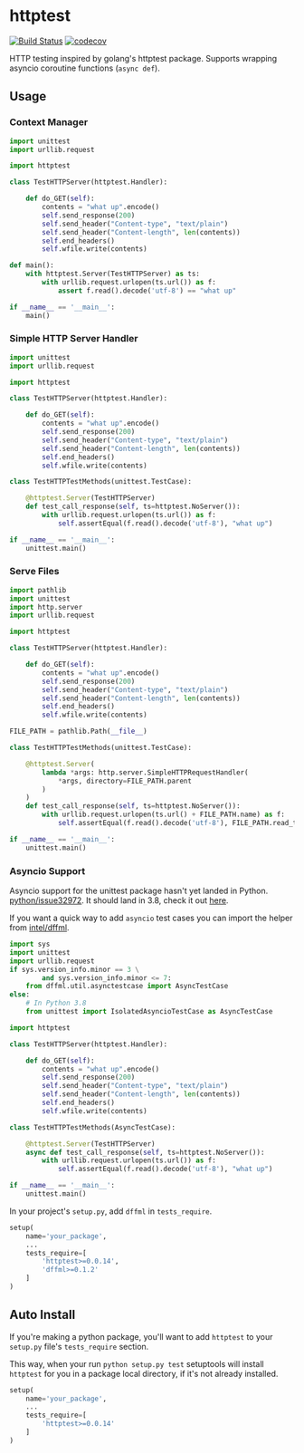 # httptest

[![Build Status](https://travis-ci.org/pdxjohnny/httptest.svg?branch=master)](https://travis-ci.org/pdxjohnny/httptest) [![codecov](https://codecov.io/gh/pdxjohnny/httptest/branch/master/graph/badge.svg)](https://codecov.io/gh/pdxjohnny/httptest)

HTTP testing inspired by golang's httptest package. Supports wrapping asyncio
coroutine functions (`async def`).

## Usage

### Context Manager

```python
import unittest
import urllib.request

import httptest

class TestHTTPServer(httptest.Handler):

    def do_GET(self):
        contents = "what up".encode()
        self.send_response(200)
        self.send_header("Content-type", "text/plain")
        self.send_header("Content-length", len(contents))
        self.end_headers()
        self.wfile.write(contents)

def main():
    with httptest.Server(TestHTTPServer) as ts:
        with urllib.request.urlopen(ts.url()) as f:
            assert f.read().decode('utf-8') == "what up"

if __name__ == '__main__':
    main()
```

### Simple HTTP Server Handler

```python
import unittest
import urllib.request

import httptest

class TestHTTPServer(httptest.Handler):

    def do_GET(self):
        contents = "what up".encode()
        self.send_response(200)
        self.send_header("Content-type", "text/plain")
        self.send_header("Content-length", len(contents))
        self.end_headers()
        self.wfile.write(contents)

class TestHTTPTestMethods(unittest.TestCase):

    @httptest.Server(TestHTTPServer)
    def test_call_response(self, ts=httptest.NoServer()):
        with urllib.request.urlopen(ts.url()) as f:
            self.assertEqual(f.read().decode('utf-8'), "what up")

if __name__ == '__main__':
    unittest.main()
```

### Serve Files

```python
import pathlib
import unittest
import http.server
import urllib.request

import httptest

class TestHTTPServer(httptest.Handler):

    def do_GET(self):
        contents = "what up".encode()
        self.send_response(200)
        self.send_header("Content-type", "text/plain")
        self.send_header("Content-length", len(contents))
        self.end_headers()
        self.wfile.write(contents)

FILE_PATH = pathlib.Path(__file__)

class TestHTTPTestMethods(unittest.TestCase):

    @httptest.Server(
        lambda *args: http.server.SimpleHTTPRequestHandler(
            *args, directory=FILE_PATH.parent
        )
    )
    def test_call_response(self, ts=httptest.NoServer()):
        with urllib.request.urlopen(ts.url() + FILE_PATH.name) as f:
            self.assertEqual(f.read().decode('utf-8'), FILE_PATH.read_text())

if __name__ == '__main__':
    unittest.main()
```

### Asyncio Support

Asyncio support for the unittest package hasn't yet landed in Python.
[python/issue32972](https://bugs.python.org/issue32972).
It should land in 3.8, check it out
[here](https://github.com/python/cpython/pull/13386).

If you want a quick way to add `asyncio` test cases you can import the helper
from [intel/dffml](https://github.com/intel/dffml).

```python
import sys
import unittest
import urllib.request
if sys.version_info.minor == 3 \
        and sys.version_info.minor <= 7:
    from dffml.util.asynctestcase import AsyncTestCase
else:
    # In Python 3.8
    from unittest import IsolatedAsyncioTestCase as AsyncTestCase

import httptest

class TestHTTPServer(httptest.Handler):

    def do_GET(self):
        contents = "what up".encode()
        self.send_response(200)
        self.send_header("Content-type", "text/plain")
        self.send_header("Content-length", len(contents))
        self.end_headers()
        self.wfile.write(contents)

class TestHTTPTestMethods(AsyncTestCase):

    @httptest.Server(TestHTTPServer)
    async def test_call_response(self, ts=httptest.NoServer()):
        with urllib.request.urlopen(ts.url()) as f:
            self.assertEqual(f.read().decode('utf-8'), "what up")

if __name__ == '__main__':
    unittest.main()
```

In your project's `setup.py`, add `dffml` in `tests_require`.

```python
setup(
    name='your_package',
    ...
    tests_require=[
        'httptest>=0.0.14',
        'dffml>=0.1.2'
    ]
)
```

## Auto Install

If you're making a python package, you'll want to add `httptest` to your
`setup.py` file's `tests_require` section.

This way, when your run `python setup.py test` setuptools will install
`httptest` for you in a package local directory, if it's not already installed.

```python
setup(
    name='your_package',
    ...
    tests_require=[
        'httptest>=0.0.14'
    ]
)
```
